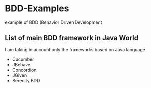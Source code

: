 # BDD-Examples
example of BDD (Behavior Driven Development

## List of main BDD framework in Java World
I am taking in account only the frameworks based on Java language.

* Cucumber
* JBehave
* Concordion
* JGiven
* Serenity BDD